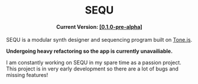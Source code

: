 <h1 align="center">SEQU</h1>
<h4 align="center">Current Version: <a href="https://ryan-pickert.github.io/sequ/">[0.1.0-pre-alpha]</a></h4>

SEQU is a modular synth designer and sequencing program built on <a href="https://tonejs.github.io/">Tone.js</a>.

**Undergoing heavy refactoring so the app is currently unavailiable.**

I am constantly working on SEQU in my spare time as a passion project.
This project is in very early development so there are a lot of bugs and missing features!